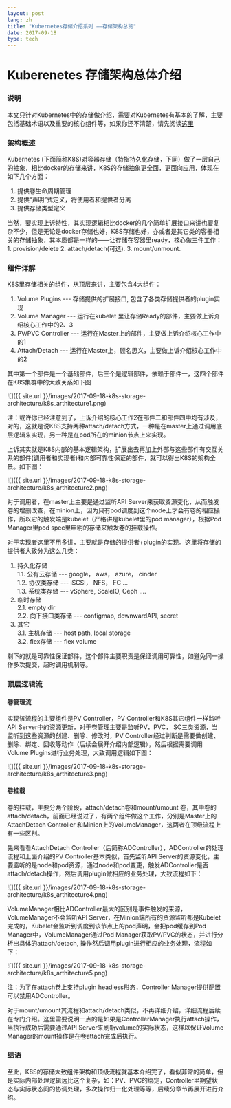 ```yaml
---
layout: post
lang: zh
title: "Kubernetes存储介绍系列 ——存储架构总览"
date: 2017-09-18
type: tech
---
```


Kuberenetes 存储架构总体介绍
============================

### 说明

本文只针对Kubernetes中的存储做介绍，需要对Kubernetes有基本的了解，主要包括基础术语以及重要的核心组件等，如果你还不清楚，请先阅读[这里](https://kubernetes.io/docs/concepts/)

### 架构概述

Kubernetes (下面简称K8S)对容器存储（特指持久化存储，下同）做了一层自己的抽象，相比docker的存储来讲，K8S的存储抽象更全面，更面向应用，体现在如下几个方面：

 1. 提供卷生命周期管理
 2. 提供“声明”式定义，将使用者和提供者分离
 3. 提供存储类型定义
 
当然，要实现上诉特性，其实现逻辑相比docker的几个简单扩展接口来讲也要复杂不少，但是无论是docker存储也好，K8S存储也好，亦或者是其它类的容器相关的存储抽象，其本质都是一样的——让存储在容器里ready，核心做三件工作：1. provision/delete   2. attach/detach(可选).   3. mount/unmount.  

### 组件详解
 
K8S里存储相关的组件，从顶层来讲，主要包含4大组件：
   
 1. Volume Plugins  ---  存储提供的扩展接口, 包含了各类存储提供者的plugin实现
 2. Volume Manager --- 运行在kubelet 里让存储Ready的部件，主要做上诉介绍核心工作中的2、3
 3. PV/PVC Controller --- 运行在Master上的部件，主要做上诉介绍核心工作中的1
 4. Attach/Detach  --- 运行在Master上，顾名思义，主要做上诉介绍核心工作中的2
  
其中第一个部件是一个基础部件，后三个是逻辑部件，依赖于部件一，这四个部件在K8S集群中的大致关系如下图

![]({{ site.url }}/images/2017-09-18-k8s-storage-architecture/k8s_arthitecture1.png)

注：或许你已经注意到了，上诉介绍的核心工作2在部件二和部件四中均有涉及，对的，这就是说K8S支持两种attach/detach方式，一种是在master上通过调用底层逻辑来实现，另一种是在pod所在的minion节点上来实现。

上诉其实就是K8S内部的基本逻辑架构，扩展出去再加上外部与这些部件有交互关系的部件(调用者和实现者)和内部可靠性保证的部件，就可以得出K8S的架构全景。如下图：

![]({{ site.url }}/images/2017-09-18-k8s-storage-architecture/k8s_arthitecture2.png)

对于调用者，在master上主要是通过监听API Server来获取资源变化，从而触发卷的增删改查，在minion上，因为只有pod调度到这个node上才会有卷的相应操作，所以它的触发端是kubelet（严格讲是kubelet里的pod manager），根据Pod Manager里pod spec里申明的存储来触发卷的挂载操作。

对于实现者这里不用多讲，主要就是存储的提供者+plugin的实现。这里将存储的提供者大致分为这么几类：

1. 持久化存储    
	1.1. 公有云存储 --- google， aws， azure， cinder    
	1.2. 协议类存储 --- iSCSI， NFS， FC ...     
	1.3. 系统类存储 --- vSphere, ScaleIO, Ceph ....    
2. 临时存储    
	2.1. empty dir    
	2.2. 向下接口类存储 --- configmap, downwardAPI, secret    
3. 其它    
	3.1. 主机存储 --- host path, local storage     
	3.2. flex存储 --- flex volume      

剩下的就是可靠性保证部件，这个部件主要职责是保证调用可靠性，如避免同一操作多次提交，超时调用机制等。

### 顶层逻辑流

#### 卷管理流

实现该流程的主要组件是PV Controller，PV Controller和K8S其它组件一样监听API Server中的资源更新，对于卷管理主要是监听PV，PVC， SC三类资源，当监听到这些资源的创建、删除、修改时，PV Controller经过判断是需要做创建、删除、绑定、回收等动作（后续会展开介绍内部逻辑），然后根据需要调用Volume Plugins进行业务处理，大致调用逻辑如下图：

![]({{ site.url }}/images/2017-09-18-k8s-storage-architecture/k8s_arthitecture3.png)

#### 卷挂载

卷的挂载，主要分两个阶段，attach/detach卷和mount/umount 卷，其中卷的attach/detach，前面已经说过了，有两个组件做这个工作，分别是Master上的AttachDetach Controller 和Minion上的VolumeManager，这两者在顶级流程上有一些区别。

先来看看AttachDetach Controller（后简称ADController），ADController的处理流程和上面介绍的PV Controller基本类似，首先监听API Server的资源变化，主要监听的是node和pod资源，通过node和pod变更，触发ADController是否attach/detach操作，然后调用plugin做相应的业务处理，大致流程如下：

![]({{ site.url }}/images/2017-09-18-k8s-storage-architecture/k8s_arthitecture4.png)

VolumeManager相比ADController最大的区别是事件触发的来源，VolumeManager不会监听API Server，在Minion端所有的资源监听都是Kubelet完成的，Kubelet会监听到调度到该节点上的pod声明，会把pod缓存到Pod Manager中，VolumeManager通过Pod Manager获取PV/PVC的状态，并进行分析出具体的attach/detach, 操作然后调用plugin进行相应的业务处理，流程如下：

![]({{ site.url }}/images/2017-09-18-k8s-storage-architecture/k8s_arthitecture5.png)

注：为了在attach卷上支持plugin headless形态，Controller Manager提供配置可以禁用ADController。

对于mount/umount其流程和attach/detach类似，不再详细介绍，详细流程后续在专门介绍。这里需要说明一点的是如果是ControllerManager执行attach操作，当执行成功后需要通过API Server来刷新volume的实际状态，这样以保证Volume Manager的mount操作是在卷attach完成后执行。
   
### 结语

至此，K8S的存储大致组件架构和顶级流程就基本介绍完了，看似非常的简单，但是实际内部处理逻辑远比这个复杂，如：PV、PVC的绑定，Controller里期望状态与实际状态间的协调处理，多次操作归一化处理等等，后续分章节再展开进行介绍。

